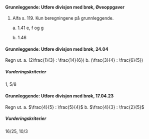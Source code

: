 #### Grunnleggende: Utføre divisjon med brøk,  Øveoppgaver

1. Alfa s. 119. Kun beregningene på grunnleggende.

   a. 1.41 e, f og g

   b. 1.46

#### Grunnleggende: Utføre divisjon med brøk,  24.04

Regn ut.
a. \(2\frac{1}{3} : \frac{14}{6}\)
b. \(\frac{3}{4} : \frac{6}{5}\)

##### Vurderingskriterier

1, 5/8

#### Grunnleggende: Utføre divisjon med brøk,  17.04.23

Regn ut.
a. $\frac{4}{5} : \frac{5}{4}$
b. $\frac{4}{3} : \frac{2}{5}$

##### Vurderingskriterier

 16/25, 10/3

